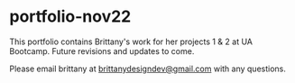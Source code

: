 # portfolio-nov22

This portfolio contains Brittany's work for her projects 1 & 2 at UA Bootcamp. Future revisions and updates to come. 

Please email brittany at brittanydesigndev@gmail.com with any questions. 
